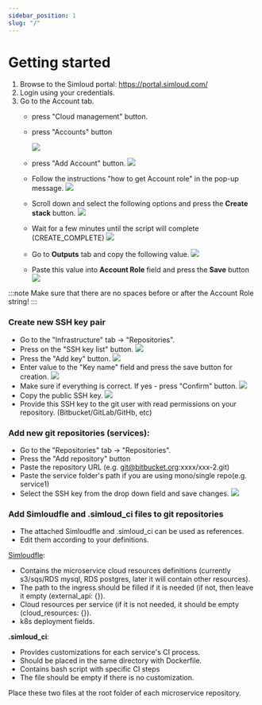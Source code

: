 ```yaml
---
sidebar_position: 1
slug: "/"
---
```


# Getting started

1. Browse to the Simloud portal: https://portal.simloud.com/
2. Login using your credentials.
3. Go to the Account tab.
   - press "Cloud management" button.
   - press "Accounts" button

     ![](/home/simloud/IdeaProjects/simloud-docs/static/img/onboarding/intro/new1.png)
   - press "Add Account" button.
     ![](/home/simloud/IdeaProjects/simloud-docs/static/img/onboarding/intro/new2.png)
   - Follow the instructions "how to get Account role" in the pop-up message.
     ![](/home/simloud/IdeaProjects/simloud-docs/static/img/onboarding/intro/12.png)
    

   
 
   - Scroll down and select the following options and press the **Create stack** button.
       ![](/home/simloud/IdeaProjects/simloud-docs/static/img/onboarding/intro/image6.png)
   - Wait for a few minutes until the script will complete (CREATE_COMPLETE)
     ![](/home/simloud/IdeaProjects/simloud-docs/static/img/onboarding/intro/new3.png)
   - Go to **Outputs** tab and copy the following value.
     ![](/home/simloud/IdeaProjects/simloud-docs/static/img/onboarding/intro/new4.png)
   - Paste this value into **Account Role** field and press the **Save** button
     ![](/home/simloud/IdeaProjects/simloud-docs/static/img/onboarding/intro/new5.png)

:::note
Make sure that there are no spaces before or after the Account Role string!
:::



### Create new SSH key pair         

- Go to the "Infrastructure" tab -> "Repositories".
- Press on the "SSH key list" button.
  ![](/home/simloud/IdeaProjects/simloud-docs/static/img/onboarding/intro/11.png)
- Press the "Add key" button.
  ![](/home/simloud/IdeaProjects/simloud-docs/static/img/onboarding/intro/6.png)
- Enter value to the "Key name" field and press the save button for creation.
  ![](/home/simloud/IdeaProjects/simloud-docs/static/img/onboarding/intro/77.png)
- Make sure if everything is correct. If yes - press "Confirm" button.
  ![](/home/simloud/IdeaProjects/simloud-docs/static/img/onboarding/intro/8.png)
- Copy the public SSH key.
  ![](/home/simloud/IdeaProjects/simloud-docs/static/img/onboarding/intro/image12.png)
- Provide this SSH key to the git user with read permissions on your repository. (Bitbucket/GitLab/GitHb, etc)

### Add new git repositories (services):

- Go to the "Repositories" tab -> "Repositories".
- Press the "Add repository" button
- Paste the repository URL (e.g. git@bitbucket.org:xxxx/xxx-2.git)
- Paste the service folder's path if you are using mono/single repo(e.g. service1)
- Select the SSH key from the drop down field and save changes.
  ![](/home/simloud/IdeaProjects/simloud-docs/static/img/onboarding/intro/13.png)

### Add Simloudfle and .simloud_ci files to git repositories

- The attached Simloudfle and .simloud_ci can be used as references.
- Edit them according to your definitions.

[Simloudfle](/home/simloud/IdeaProjects/simloud-docs/docs/simloudfile.yaml.md):

- Contains the microservice cloud resources definitions (currently s3/sqs/RDS mysql, RDS postgres, later it will contain other resources).
- The path to the ingress should be filled if it is needed (if not, then leave it empty (external_api: {}).
- Cloud resources per service (if it is not needed, it should be empty (cloud_resources: {}).
- k8s deployment fields.

**.simloud_ci**:

- Provides customizations for each service's CI process.
- Should be placed in the same directory with Dockerfile.
- Contains bash script with specific CI steps  
- The file should be empty if there is no customization.

Place these two files at the root folder of each microservice repository.


